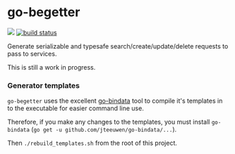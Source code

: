# go-begetter

[![](https://godoc.org/gitlab.com/brianstarke/go-begetter?status.svg)](http://godoc.org/gitlab.com/brianstarke/go-begetter)
[![build status](https://gitlab.com/ci/projects/20838/status.png?ref=master)](https://gitlab.com/ci/projects/20838?ref=master)

Generate serializable and typesafe search/create/update/delete requests to pass to services.

This is still a work in progress.

### Generator templates

`go-begetter` uses the excellent [go-bindata](https://github.com/jteeuwen/go-bindata) tool to compile it's templates in to the executable for easier command line use.  

Therefore, if you make any changes to the templates, you must install `go-bindata` (`go get -u github.com/jteeuwen/go-bindata/...`).

Then `./rebuild_templates.sh` from the root of this project.
